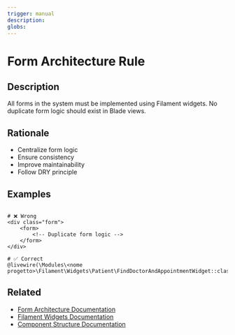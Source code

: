 ```yaml
---
trigger: manual
description:
globs:
---
```

# Form Architecture Rule

## Description
All forms in the system must be implemented using Filament widgets. No duplicate form logic should exist in Blade views.

## Rationale
- Centralize form logic
- Ensure consistency
- Improve maintainability
- Follow DRY principle

## Examples
```blade

# ❌ Wrong
<div class="form">
    <form>
        <!-- Duplicate form logic -->
    </form>
</div>

# ✅ Correct
@livewire(\Modules\<nome progetto>\Filament\Widgets\Patient\FindDoctorAndAppointmentWidget::class)
```

## Related
- [Form Architecture Documentation](../../docs/standards/form-architecture.md)
- [Filament Widgets Documentation](../../docs/standards/filament-widgets.md)
- [Component Structure Documentation](../../docs/standards/component-structure.md)
